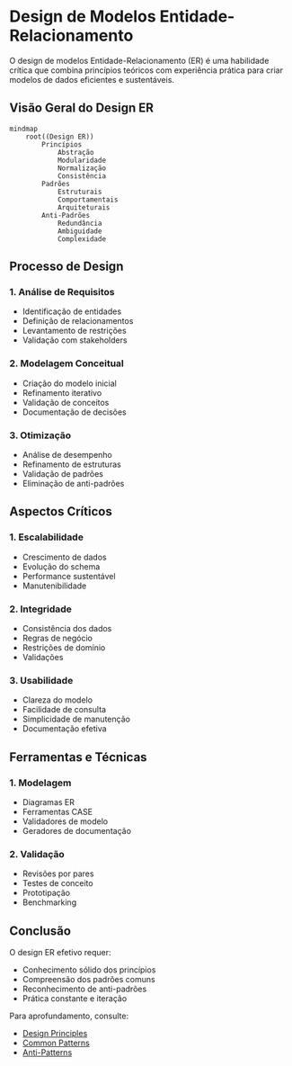 # Design de Modelos Entidade-Relacionamento

O design de modelos Entidade-Relacionamento (ER) é uma habilidade crítica que combina princípios teóricos com experiência prática para criar modelos de dados eficientes e sustentáveis.

## Visão Geral do Design ER

```mermaid
mindmap
    root((Design ER))
        Princípios
            Abstração
            Modularidade
            Normalização
            Consistência
        Padrões
            Estruturais
            Comportamentais
            Arquiteturais
        Anti-Padrões
            Redundância
            Ambiguidade
            Complexidade
```

## Processo de Design

### 1. Análise de Requisitos
- Identificação de entidades
- Definição de relacionamentos
- Levantamento de restrições
- Validação com stakeholders

### 2. Modelagem Conceitual
- Criação do modelo inicial
- Refinamento iterativo
- Validação de conceitos
- Documentação de decisões

### 3. Otimização
- Análise de desempenho
- Refinamento de estruturas
- Validação de padrões
- Eliminação de anti-padrões

## Aspectos Críticos

### 1. Escalabilidade
- Crescimento de dados
- Evolução do schema
- Performance sustentável
- Manutenibilidade

### 2. Integridade
- Consistência dos dados
- Regras de negócio
- Restrições de domínio
- Validações

### 3. Usabilidade
- Clareza do modelo
- Facilidade de consulta
- Simplicidade de manutenção
- Documentação efetiva

## Ferramentas e Técnicas

### 1. Modelagem
- Diagramas ER
- Ferramentas CASE
- Validadores de modelo
- Geradores de documentação

### 2. Validação
- Revisões por pares
- Testes de conceito
- Prototipação
- Benchmarking

## Conclusão

O design ER efetivo requer:
- Conhecimento sólido dos princípios
- Compreensão dos padrões comuns
- Reconhecimento de anti-padrões
- Prática constante e iteração

Para aprofundamento, consulte:
- [Design Principles](design-principles.md)
- [Common Patterns](common-patterns.md)
- [Anti-Patterns](anti-patterns.md)